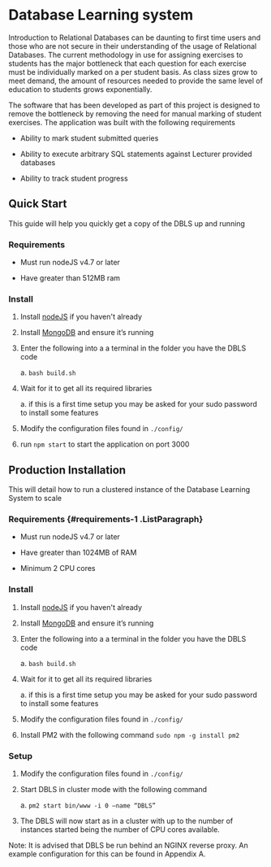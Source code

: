 # Database Learning system

Introduction to Relational Databases can be daunting to first time users
and those who are not secure in their understanding of the usage of
Relational Databases. The current methodology in use for assigning
exercises to students has the major bottleneck that each question for
each exercise must be individually marked on a per student basis. As
class sizes grow to meet demand, the amount of resources needed to
provide the same level of education to students grows exponentially.

The software that has been developed as part of this project is designed
to remove the bottleneck by removing the need for manual marking of
student exercises. The application was built with the following
requirements

-   Ability to mark student submitted queries

-   Ability to execute arbitrary SQL statements against Lecturer
    provided databases

-   Ability to track student progress


Quick Start
-----------

This guide will help you quickly get a copy of the DBLS up and running

### Requirements

-   Must run nodeJS v4.7 or later

-   Have greater than 512MB ram

### Install

1.  Install [nodeJS](https://nodejs.org/en/download/) if you haven't
    already

2.  Install [MongoDB](https://www.mongodb.org/downloads#production) and
    ensure it’s running

3.  Enter the following into a a terminal in the folder you have the
    DBLS code

    a.  `bash build.sh`

4.  Wait for it to get all its required libraries

    a.  if this is a first time setup you may be asked for your sudo
        password to install some features

5.  Modify the configuration files found in `./config/`

6.  run `npm start` to start the application on port 3000

Production Installation
-----------------------

This will detail how to run a clustered instance of the Database
Learning System to scale

### Requirements {#requirements-1 .ListParagraph}

-   Must run nodeJS v4.7 or later

-   Have greater than 1024MB of RAM

-   Minimum 2 CPU cores

### Install

1.  Install [nodeJS](https://nodejs.org/en/download/) if you haven't
    already

2.  Install [MongoDB](https://www.mongodb.org/downloads#production) and
    ensure it’s running

3.  Enter the following into a a terminal in the folder you have the
    DBLS code

    a.  `bash build.sh`

4.  Wait for it to get all its required libraries

    a.  if this is a first time setup you may be asked for your sudo
        password to install some features

5.  Modify the configuration files found in `./config/`

6.  Install PM2 with the following command `sudo npm -g install pm2`

### Setup

1.  Modify the configuration files found in `./config/`

2.  Start DBLS in cluster mode with the following command

    a.  `pm2 start bin/www -i 0 –name “DBLS”`

3.  The DBLS will now start as in a cluster with up to the number of
    instances started being the number of CPU cores available.

Note: It is advised that DBLS be run behind an NGINX reverse proxy. An
example configuration for this can be found in Appendix A.
